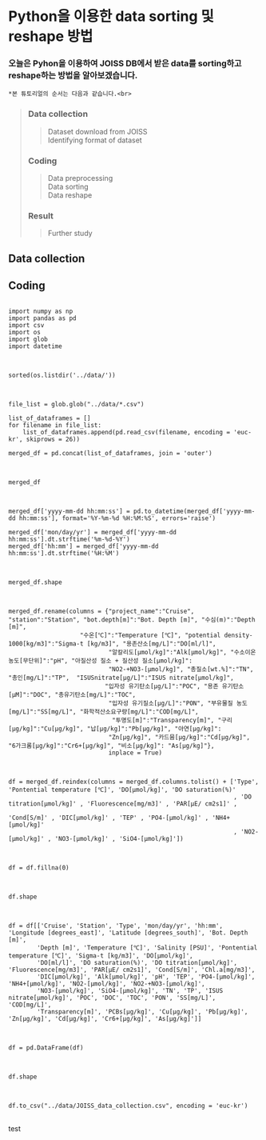  Python을 이용한 data sorting 및 reshape 방법
 ===========================================
 
 ### 오늘은 Pyhon을 이용하여 JOISS DB에서 받은 data를 sorting하고 reshape하는 방법을 알아보겠습니다.
 	*본 튜토리얼의 순서는 다음과 같습니다.<br>
> ### Data collection
>	> Dataset download from JOISS<br>
>	> Identifying format of dataset
> ### Coding
>	> Data preprocessing<br> 
>	> Data sorting<br>
>	> Data reshape
> ### Result
>	> Further study<br>
## Data collection<br>
## Coding<br>
<pre>
<code>
import numpy as np
import pandas as pd
import csv
import os
import glob
import datetime
</code>
</pre>


<pre>
<code>
sorted(os.listdir('../data/'))
</code>
</pre>


<pre>
<code>
file_list = glob.glob("../data/*.csv")

list_of_dataframes = []
for filename in file_list:
    list_of_dataframes.append(pd.read_csv(filename, encoding = 'euc-kr', skiprows = 26))
    
merged_df = pd.concat(list_of_dataframes, join = 'outer')
</code>
</pre>


<pre>
<code>
merged_df
</code>
</pre>


<pre>
<code>
merged_df['yyyy-mm-dd hh:mm:ss'] = pd.to_datetime(merged_df['yyyy-mm-dd hh:mm:ss'], format='%Y-%m-%d %H:%M:%S', errors='raise')

merged_df['mon/day/yr'] = merged_df['yyyy-mm-dd hh:mm:ss'].dt.strftime('%m-%d-%Y')
merged_df['hh:mm'] = merged_df['yyyy-mm-dd hh:mm:ss'].dt.strftime('%H:%M')
</code>
</pre>


<pre>
<code>
merged_df.shape
</code>
</pre>


<pre>
<code>
merged_df.rename(columns = {"project_name":"Cruise", "station":"Station", "bot.depth[m]":"Bot. Depth [m]", "수심(m)":"Depth [m]",
                    "수온[℃]":"Temperature [℃]", "potential density-1000[kg/m3]":"Sigma-t [kg/m3]", "용존산소[mg/L]":"DO[ml/l]",
                            "알칼리도[μmol/kg]":"Alk[μmol/kg]", "수소이온농도[무단위]":"pH", "아질산성 질소 + 질산성 질소[μmol/kg]":
                            "NO2-+NO3-[μmol/kg]", "총질소[wt.%]":"TN", "총인[mg/L]":"TP",  "ISUSnitrate[μg/L]":"ISUS nitrate[μmol/kg]", 
                           "입자성 유기탄소[μg/L]":"POC", "용존 유기탄소[μM]":"DOC", "총유기탄소[mg/L]":"TOC", 
                            "입자성 유기질소[μg/L]":"PON", "부유물질 농도[mg/L]":"SS[mg/L]", "화학적산소요구량[mg/L]":"COD[mg/L]",
                             "투명도[m]":"Transparency[m]", "구리[μg/kg]":"Cu[μg/kg]", "납[μg/kg]":"Pb[μg/kg]", "아연[μg/kg]":
                            "Zn[μg/kg]", "카드뮴[μg/kg]":"Cd[μg/kg]", "6가크롬[μg/kg]":"Cr6+[μg/kg]", "비소[μg/kg]": "As[μg/kg]"},
                            inplace = True)
</code>
</pre>


<pre>
<code>
df = merged_df.reindex(columns = merged_df.columns.tolist() + ['Type', 'Pontential temperature [℃]', 'DO[μmol/kg]', 'DO saturation(%)'
                                                               , 'DO titration[μmol/kg]' , 'Fluorescence[mg/m3]' , 'PAR[μE/ cm2s1]' , 
                                                               'Cond[S/m]' , 'DIC[μmol/kg]' , 'TEP' , 'PO4-[μmol/kg]' , 'NH4+[μmol/kg]'
                                                               , 'NO2-[μmol/kg]' , 'NO3-[μmol/kg]' , 'SiO4-[μmol/kg]'])
</code>
</pre>


<pre>
<code>
df = df.fillna(0)
</code>
</pre>


<pre>
<code>
df.shape
</code>
</pre>


<pre>
<code>
df = df[['Cruise', 'Station', 'Type', 'mon/day/yr', 'hh:mm', 'Longitude [degrees_east]', 'Latitude [degrees_south]', 'Bot. Depth [m]', 
        'Depth [m]', 'Temperature [℃]', 'Salinity [PSU]', 'Pontential temperature [℃]', 'Sigma-t [kg/m3]', 'DO[μmol/kg]', 
        'DO[ml/l]', 'DO saturation(%)', 'DO titration[μmol/kg]', 'Fluorescence[mg/m3]', 'PAR[μE/ cm2s1]', 'Cond[S/m]', 'Chl.a[mg/m3]', 
        'DIC[μmol/kg]', 'Alk[μmol/kg]', 'pH', 'TEP', 'PO4-[μmol/kg]', 'NH4+[μmol/kg]', 'NO2-[μmol/kg]', 'NO2-+NO3-[μmol/kg]', 
        'NO3-[μmol/kg]', 'SiO4-[μmol/kg]', 'TN', 'TP', 'ISUS nitrate[μmol/kg]', 'POC', 'DOC', 'TOC', 'PON', 'SS[mg/L]', 'COD[mg/L]', 
        'Transparency[m]', 'PCBs[μg/kg]', 'Cu[μg/kg]', 'Pb[μg/kg]', 'Zn[μg/kg]', 'Cd[μg/kg]', 'Cr6+[μg/kg]', 'As[μg/kg]']]
</code>
</pre>


<pre>
<code>
df = pd.DataFrame(df)
</code>
</pre>


<pre>
<code>
df.shape
</code>
</pre>


<pre>
<code>
df.to_csv("../data/JOISS_data_collection.csv", encoding = 'euc-kr')
</code>
</pre>


test

